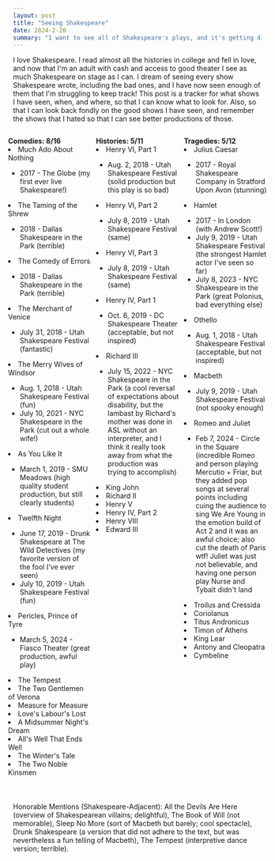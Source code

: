 ```yaml
---
layout: post
title: "Seeing Shakespeare"
date: 2024-2-20
summary: "I want to see all of Shakespeare's plays, and it's getting difficult to remember which ones I have ticked off, so here they are!"
---
```


<style>
.row{
	display: flex;
	flex-wrap: wrap;
	margin-right: -15px;
  margin-left: -15px;
}
.col{
  flex-basis: 0;
  flex-grow: 1;
  max-width: 100%;
  position: relative;
  width: 100%;
  padding-right: 5px;
  padding-left: 5px;
}
ul.b {
  list-style-type: square;
}
</style>

I love Shakespeare. I read almost all the histories in college and fell in love, and now that I'm an adult with cash and access to good theater I see as much Shakespeare on stage as I can. I dream of seeing every show Shakespeare wrote, including the bad ones, and I have now seen enough of them that I'm struggling to keep track! This post is a tracker for what shows I have seen, when, and where, so that I can know what to look for. Also, so that I can look back fondly on the good shows I have seen, and remember the shows that I hated so that I can see better productions of those.

<div class="row">
  <div class="col">
			<p style="margin-bottom: 0; font-weight: bold;">Comedies: 8/16</p>
			<li>Much Ado About Nothing</li>
				<ul>
  				<li>2017 - The Globe (my first ever live Shakespeare!)</li>
				</ul>
			<li>The Taming of the Shrew</li>
				<ul>
  				<li>2018 - Dallas Shakespeare in the Park (terrible)</li>
				</ul>
			<li>The Comedy of Errors</li>
				<ul>
  				<li>2018 - Dallas Shakespeare in the Park (terrible)</li>
				</ul>
			<li>The Merchant of Venice</li>
				<ul>
  				<li>July 31, 2018 - Utah Shakespeare Festival (fantastic)</li>
				</ul>
			<li>The Merry Wives of Windsor</li>
				<ul>
  				<li>Aug. 1, 2018 - Utah Shakespeare Festival (fun)</li>
  				<li>July 10, 2021 - NYC Shakespeare in the Park (cut out a whole wife!)</li>
				</ul>
			<li>As You Like It</li>
				<ul>
  				<li>March 1, 2019 - SMU Meadows (high quality student production, but still clearly students)</li>
				</ul>
			<li>Twelfth Night</li>
				<ul>
  				<li>June 17, 2019 - Drunk Shakespeare at The Wild Detectives (my favorite version of the fool I've ever seen)</li>
  				<li>July 10, 2019 - Utah Shakespeare Festival (fun)</li>
				</ul>
			<li>Pericles, Prince of Tyre</li>
				<ul>
					<li>March 5, 2024 - Fiasco Theater (great production, awful play)</li>
				</ul>
			<li>The Tempest</li>
			<li>The Two Gentlemen of Verona</li>
			<li>Measure for Measure</li>
			<li>Love's Labour's Lost</li>
			<li>A Midsummer Night's Dream</li>
			<li>All's Well That Ends Well</li>
			<li>The Winter's Tale</li>
			<li>The Two Noble Kinsmen </li>
	</div>

  <div class="col">
			<p style="margin-bottom: 0; font-weight: bold;">Histories: 5/11</p>
			<li>Henry VI, Part 1</li>
				<ul>
  				<li>Aug. 2, 2018 - Utah Shakespeare Festival (solid production but this play is so bad)</li>
				</ul>
			<li>Henry VI, Part 2</li>
				<ul>
  				<li>July 8, 2019 - Utah Shakespeare Festival (same)</li>
				</ul>
			<li>Henry VI, Part 3</li>
				<ul>
  				<li>July 8, 2019 - Utah Shakespeare Festival (same)</li>
				</ul>
			<li>Henry IV, Part 1</li>
				<ul>
  				<li>Oct. 6, 2019 - DC Shakespeare Theater (acceptable, but not inspired)</li>
				</ul>
			<li>Richard III</li>
				<ul>
  				<li>July 15, 2022 - NYC Shakespeare in the Park (a cool reversal of expectations about disability, but the lambast by Richard's mother was done in ASL without an interpreter, and I think it really took away from what the production was trying to accomplish)</li>
				</ul>
			<li>King John</li>
			<li>Richard II</li>
			<li>Henry V</li>
			<li>Henry IV, Part 2</li>
			<li>Henry VIII</li>
			<li>Edward III </li>
  </div>

  <div class="col">
			<p style="margin-bottom: 0; font-weight: bold;">Tragedies: 5/12</p>
			<li>Julius Caesar</li>
				<ul>
  				<li>2017 - Royal Shakespeare Company in Stratford Upon Avon (stunning)</li>
				</ul>
			<li>Hamlet</li>
				<ul>
  				<li>2017 - In London (with Andrew Scott!)</li>
  				<li>July 9, 2019 - Utah Shakespeare Festival (the strongest Hamlet actor I've seen so far)</li>
  				<li>July 8, 2023 - NYC Shakespeare in the Park (great Polonius, bad everything else)</li>
				</ul>	
			<li>Othello</li>
				<ul>
  				<li>Aug. 1, 2018 - Utah Shakespeare Festival (acceptable, but not inspired)</li>
				</ul>
			<li>Macbeth</li>
				<ul>
  				<li>July 9, 2019 - Utah Shakespeare Festival (not spooky enough)</li>
				</ul>	
			<li>Romeo and Juliet</li>
				<ul>
  				<li>Feb 7, 2024 - Circle in the Square (incredible Romeo and person playing Mercutio + Friar, but they added pop songs at several points including cuing the audience to sing We Are Young in the emotion build of Act 2 and it was an awful choice; also cut the death of Paris wtf! Juliet was just not believable, and having one person play Nurse and Tybalt didn't land</li>
				</ul>	
			<li>Troilus and Cressida </li>
			<li>Coriolanus</li>
			<li>Titus Andronicus</li>
			<li>Timon of Athens </li>
			<li>King Lear</li>
			<li>Antony and Cleopatra</li>
			<li>Cymbeline </li>
  </div>
</div>

<p style="padding-top: 1cm;">Honorable Mentions (Shakespeare-Adjacent): All the Devils Are Here (overview of Shakespearean villains; delightful), The Book of Will (not memorable), Sleep No More (sort of Macbeth but barely; cool spectacle), Drunk Shakespeare (a version that did not adhere to the text, but was nevertheless a fun telling of Macbeth), The Tempest (interpretive dance version; terrible).</p>
